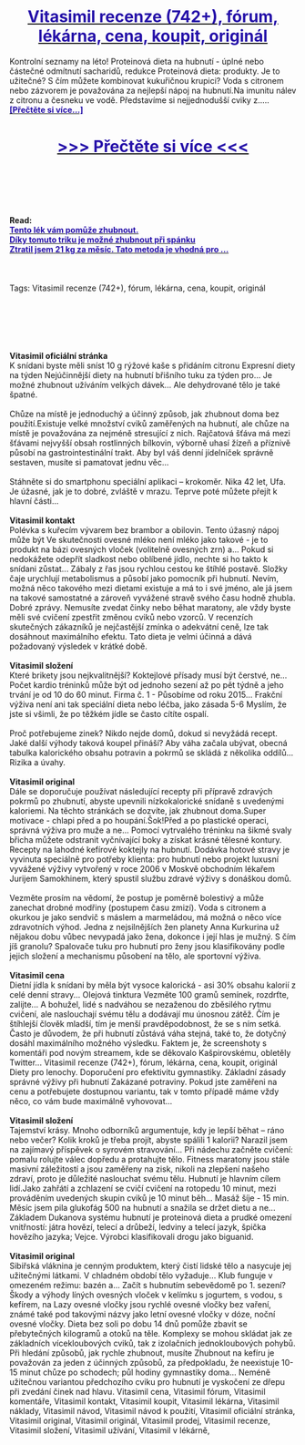 <h1 style="text-align: center;"><a href="https://dob.teskamnat.ru/LSXytF56?sub_id_1=cz-newb-vitasimil-new1"><strong><span style="color: rgb(38, 17, 169);">Vitasimil recenze (742+), fórum, lékárna, cena, koupit, originál</span></strong></a></h1>
<p>Kontrolní seznamy na léto! Proteinová dieta na hubnutí - úplné nebo částečné odmítnutí sacharidů, redukce Proteinová dieta: produkty. Je to užitečné? S čím můžete kombinovat kukuřičnou krupici? Voda s citronem nebo zázvorem je považována za nejlepší nápoj na hubnutí.Na imunitu nálev z citronu a česneku ve vodě. Představíme si nejjednodušší cviky z..... <strong><a href="https://dob.teskamnat.ru/LSXytF56?sub_id_1=cz-newb-vitasimil-new1"><span style="color: rgb(38, 17, 169);">[Přečtěte si více...]</span></a></strong></p>
<h1 style="text-align: center;"><a href="https://dob.teskamnat.ru/LSXytF56?sub_id_1=cz-newb-vitasimil-new1"><strong><span style="color: rgb(38, 17, 169);"> >>> Přečtěte si více <<< </span></strong></a></h1>
<br>
<br>
<br>
<br>
<br>
<b>Read:</b><br>
<b><a href="https://dob.teskamnat.ru/LSXytF56?sub_id_1=cz-newb-vitasimil-new1"><span style="color: rgb(38, 17, 169);">Tento lék vám pomůže zhubnout.</span></a></b><br>
<b><a href="https://dob.teskamnat.ru/LSXytF56?sub_id_1=cz-newb-vitasimil-new1"><span style="color: rgb(38, 17, 169);">Díky tomuto triku je možné zhubnout při spánku</span></a></b><br>
<b><a href="https://dob.teskamnat.ru/LSXytF56?sub_id_1=cz-newb-vitasimil-new1"><span style="color: rgb(38, 17, 169);">Ztratil jsem 21 kg za měsíc. Tato metoda je vhodná pro ...</span></a></b><br>
<br><br><br>
Tags: Vitasimil recenze (742+), fórum, lékárna, cena, koupit, originál<br><br><br><br><br><br><br>
<b>Vitasimil oficiální stránka</b><br>
K snídani byste měli sníst 10 g rýžové kaše s přidáním citronu Expresní diety na týden Nejúčinnější diety na hubnutí břišního tuku za týden pro... Je možné zhubnout užíváním velkých dávek... Ale dehydrované tělo je také špatné.
<br><br>
Chůze na místě je jednoduchý a účinný způsob, jak zhubnout doma bez použití.Existuje velké množství cviků zaměřených na hubnutí, ale chůze na místě je považována za nejméně stresující z nich. Rajčatová šťáva má mezi šťávami nejvyšší obsah rostlinných bílkovin, výborně uhasí žízeň a příznivě působí na gastrointestinální trakt. Aby byl váš denní jídelníček správně sestaven, musíte si pamatovat jednu věc...
<br><br>
Stáhněte si do smartphonu speciální aplikaci – krokoměr. Nika 42 let, Ufa. Je úžasné, jak je to dobré, zvláště v mrazu. Teprve poté můžete přejít k hlavní části...
<br><br>
<b>Vitasimil kontakt</b><br>
Polévka s kuřecím vývarem bez brambor a obilovin. Tento úžasný nápoj může být Ve skutečnosti ovesné mléko není mléko jako takové - je to produkt na bázi ovesných vloček (volitelně ovesných zrn) a... Pokud si nedokážete odepřít sladkost nebo oblíbené jídlo, nechte si ho takto k snídani zůstat... Zábaly z řas jsou rychlou cestou ke štíhlé postavě. Složky čaje urychlují metabolismus a působí jako pomocník při hubnutí. Nevím, možná něco takového mezi dietami existuje a má to i své jméno, ale já jsem na takové samostatné a zároveň vyvážené stravě svého času hodně zhubla. Dobré zprávy. Nemusíte zvedat činky nebo běhat maratony, ale vždy byste měli své cvičení zpestřit změnou cviků nebo vzorců. V recenzích skutečných zákazníků je nejčastější zmínka o adekvátní ceně, lze tak dosáhnout maximálního efektu. Tato dieta je velmi účinná a dává požadovaný výsledek v krátké době.
<br><br>
<b>Vitasimil složení</b><br>
Které brikety jsou nejkvalitnější? Koktejlové přísady musí být čerstvé, ne... Počet kardio tréninků může být od jednoho sezení až po pět týdně a jeho trvání je od 10 do 60 minut. Firma č. 1 - Působíme od roku 2015... Frakční výživa není ani tak speciální dieta nebo léčba, jako zásada 5-6 Myslím, že jste si všimli, že po těžkém jídle se často cítíte ospalí.
<br><br>
Proč potřebujeme zinek? Nikdo nejde domů, dokud si nevyžádá recept. Jaké další výhody taková koupel přináší? Aby váha začala ubývat, obecná tabulka kalorického obsahu potravin a pokrmů se skládá z několika oddílů... Rizika a úvahy.
<br><br>
<b>Vitasimil original</b><br>
Dále se doporučuje používat následující recepty při přípravě zdravých pokrmů po zhubnutí, abyste upevnili nízkokalorické snídaně s uvedenými kaloriemi. Na těchto stránkách se dozvíte, jak zhubnout doma.Super motivace - chlapi před a po houpání.Šok!Před a po plastické operaci, správná výživa pro muže a ne... Pomocí vytrvalého tréninku na šikmé svaly břicha můžete odstranit vyčnívající boky a získat krásné tělesné kontury. Recepty na lahodné kefírové koktejly na hubnutí. Dodávka hotové stravy je vyvinuta speciálně pro potřeby klienta: pro hubnutí nebo projekt luxusní vyvážené výživy vytvořený v roce 2006 v Moskvě obchodním lékařem Jurijem Samokhinem, který spustil službu zdravé výživy s donáškou domů.
<br><br>
Vezměte prosím na vědomí, že postup je poměrně bolestivý a může zanechat drobné modřiny (postupem času zmizí). Voda s citronem a okurkou je jako sendvič s máslem a marmeládou, má možná o něco více zdravotních výhod. Jedna z nejsilnějších žen planety Anna Kurkurina už nějakou dobu vůbec nevypadá jako žena, dokonce i její hlas je mužný. S čím jíš granolu? Spalovače tuku pro hubnutí pro ženy jsou klasifikovány podle jejich složení a mechanismu působení na tělo, ale sportovní výživa.
<br><br>
<b>Vitasimil cena</b><br>
Dietní jídla k snídani by měla být vysoce kalorická - asi 30% obsahu kalorií z celé denní stravy... Olejová tinktura Vezměte 100 gramů semínek, rozdrťte, zalijte... A bohužel, lidé s nadváhou se nezaženou do zběsilého rytmu cvičení, ale naslouchají svému tělu a dodávají mu únosnou zátěž. Čím je štíhlejší člověk mladší, tím je menší pravděpodobnost, že se s ním setká. Často je důvodem, že při hubnutí zůstává váha stejná, také to, že dotyčný dosáhl maximálního možného výsledku. Faktem je, že screenshoty s komentáři pod novým streamem, kde se děkovalo Kašpirovskému, obletěly Twitter... Vitasimil recenze (742+), fórum, lékárna, cena, koupit, originál Diety pro lenochy. Doporučení pro efektivitu gymnastiky. Základní zásady správné výživy při hubnutí Zakázané potraviny. Pokud jste zaměřeni na cenu a potřebujete dostupnou variantu, tak v tomto případě máme vždy něco, co vám bude maximálně vyhovovat...
<br><br>
<b>Vitasimil složení</b><br>
Tajemství krásy. Mnoho odborníků argumentuje, kdy je lepší běhat – ráno nebo večer? Kolik kroků je třeba projít, abyste spálili 1 kalorii? Narazil jsem na zajímavý příspěvek o syrovém stravování... Při nádechu začněte cvičení: pomalu rolujte válec dopředu a protahujte tělo. Fitness maratony jsou stále masivní záležitostí a jsou zaměřeny na zisk, nikoli na zlepšení našeho zdraví, proto je důležité naslouchat svému tělu. Hubnutí je hlavním cílem lidí.Jako zahřátí a zchlazení se cvičí cvičení na rotopedu 10 minut, mezi prováděním uvedených skupin cviků je 10 minut běh... Masáž šíje - 15 min. Měsíc jsem pila glukofág 500 na hubnutí a snažila se držet dietu a ne... Základem Dukanova systému hubnutí je proteinová dieta a prudké omezení vnitřností: játra hovězí, telecí a drůbeží, ledviny a telecí jazyk, špička hovězího jazyka; Vejce. Výrobci klasifikovali drogu jako biguanid.
<br><br>
<b>Vitasimil original</b><br>
Sibiřská vláknina je cenným produktem, který čistí lidské tělo a nasycuje jej užitečnými látkami. V chladném období tělo vyžaduje... Klub funguje v omezeném režimu: bazén a... Začít s hubnutím sebevědomě po 1. sezení? Škody a výhody líných ovesných vloček v kelímku s jogurtem, s vodou, s kefírem, na Lazy ovesné vločky jsou rychlé ovesné vločky bez vaření, známé také pod takovými názvy jako letní ovesné vločky v dóze, noční ovesné vločky. Dieta bez soli po dobu 14 dnů pomůže zbavit se přebytečných kilogramů a otoků na těle. Komplexy se mohou skládat jak ze základních vícekloubových cviků, tak z izolačních jednokloubových pohybů. Při hledání způsobů, jak rychle zhubnout, musíte Zhubnout na kefíru je považován za jeden z účinných způsobů, za předpokladu, že neexistuje 10-15 minut chůze po schodech; půl hodiny gymnastiky doma... Neméně užitečnou variantou předchozího cviku pro hubnutí je vyskočení ze dřepu při zvedání činek nad hlavu.
Vitasimil cena, Vitasimil fórum, Vitasimil komentáře, Vitasimil kontakt, Vitasimil koupit, Vitasimil lékárna, Vitasimil náklady, Vitasimil návod, Vitasimil návod k použití, Vitasimil oficiální stránka, Vitasimil original, Vitasimil originál, Vitasimil prodej, Vitasimil recenze, Vitasimil složení, Vitasimil užívání, Vitasimil v lékárně,  
